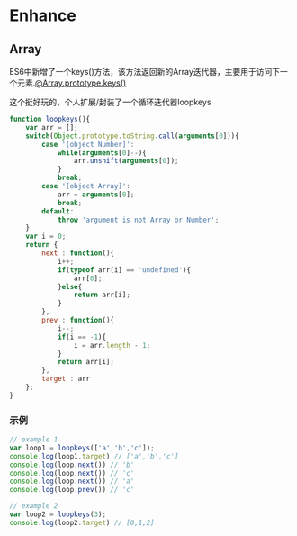 # Enhance

## Array

ES6中新增了一个keys()方法，该方法返回新的Array迭代器，主要用于访问下一个元素.[@Array.prototype.keys()](https://developer.mozilla.org/en-US/docs/Web/JavaScript/Reference/Global_Objects/Array/keys)

这个挺好玩的，个人扩展/封装了一个循环迭代器loopkeys
```javascript
function loopkeys(){
    var arr = [];
    switch(Object.prototype.toString.call(arguments[0])){
        case '[object Number]':
            while(arguments[0]--){
                arr.unshift(arguments[0]);
            }
            break;
        case '[object Array]':
            arr = arguments[0];
            break;
        default:
            throw 'argument is not Array or Number';
    }
    var i = 0;
    return {
        next : function(){
            i++;
            if(typeof arr[i] == 'undefined'){
                arr[0];
            }else{
                return arr[i];
            }
        },
        prev : function(){
            i--;
            if(i == -1){
                i = arr.length - 1;
            }
            return arr[i];
        },
        target : arr
    };
}
```

### 示例

```javascript
// example 1
var loop1 = loopkeys(['a','b','c']);
console.log(loop1.target) // ['a','b','c']
console.log(loop.next()) // 'b'
console.log(loop.next()) // 'c'
console.log(loop.next()) // 'a'
console.log(loop.prev()) // 'c'

// example 2
var loop2 = loopkeys(3);
console.log(loop2.target) // [0,1,2]
```
